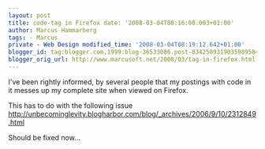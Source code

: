 ```yaml
---
layout: post
title: code-tag in Firefox date: '2008-03-04T08:16:00.003+01:00'
author: Marcus Hammarberg
tags: - Marcus
private - Web Design modified_time: '2008-03-04T08:19:12.642+01:00'
blogger_id: tag:blogger.com,1999:blog-36533086.post-8342509319035989584
blogger_orig_url: http://www.marcusoft.net/2008/03/tag-in-firefox.html
---
```


I've been rightly informed, by several people that my postings with
code in it messes up my complete site when viewed on <span
id="SPELLING_ERROR_0" class="blsp-spelling-error">Firefox</span>.

This has to do with the following issue
<http://unbecominglevity.blogharbor.com/blog/_archives/2006/9/10/2312849.html>

Should be fixed now...
